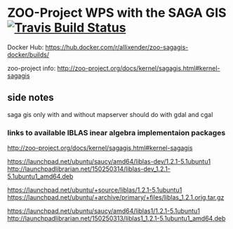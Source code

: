 # ZOO-Project WPS with the SAGA GIS [![Travis Build Status](https://travis-ci.org/allixender/zoo-sagagis-docker.svg)](https://travis-ci.org/allixender/zoo-sagagis-docker)

Docker Hub: https://hub.docker.com/r/allixender/zoo-sagagis-docker/builds/

zoo-project info: http://zoo-project.org/docs/kernel/sagagis.html#kernel-sagagis

## side notes

saga gis only
with and without mapserver
should do with gdal and cgal

### links to available lBLAS inear algebra implementaion packages

http://zoo-project.org/docs/kernel/sagagis.html#kernel-sagagis

https://launchpad.net/ubuntu/saucy/amd64/liblas-dev/1.2.1-5.1ubuntu1
http://launchpadlibrarian.net/150250314/liblas-dev_1.2.1-5.1ubuntu1_amd64.deb

https://launchpad.net/ubuntu/+source/liblas/1.2.1-5.1ubuntu1
https://launchpad.net/ubuntu/+archive/primary/+files/liblas_1.2.1.orig.tar.gz

https://launchpad.net/ubuntu/saucy/amd64/liblas1/1.2.1-5.1ubuntu1
http://launchpadlibrarian.net/150250313/liblas1_1.2.1-5.1ubuntu1_amd64.deb
